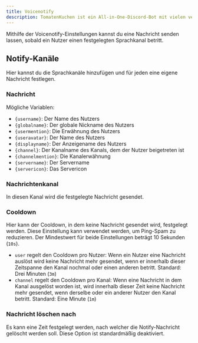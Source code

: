 ```yaml
---
title: Voicenotify
description: TomatenKuchen ist ein All-in-One-Discord-Bot mit vielen verschiedenen Funktionen. Erklärt, wie man Nachrichten senden kann, sobald Nutzer einen Sprachkanal betreten.
---
```


Mithilfe der Voicenotify-Einstellungen kannst du eine Nachricht senden lassen, sobald ein Nutzer einen festgelegten Sprachkanal betritt.

## Notify-Kanäle

Hier kannst du die Sprachkanäle hinzufügen und für jeden eine eigene Nachricht festlegen.

### Nachricht

Mögliche Variablen:
- `{username}`: Der Name des Nutzers
- `{globalname}`: Der globale Nickname des Nutzers
- `{usermention}`: Die Erwähnung des Nutzers
- `{useravatar}`: Der Name des Nutzers
- `{displayname}`: Der Anzeigename des Nutzers
- `{channel}`: Der Kanalname des Kanals, dem der Nutzer beigetreten ist
- `{channelmention}`: Die Kanalerwähnung
- `{servername}`: Der Servername
- `{servericon}`: Das Servericon

### Nachrichtenkanal
In diesen Kanal wird die festgelegte Nachricht gesendet.

### Cooldown
Hier kann der Cooldown, in dem keine Nachricht gesendet wird, festgelegt werden.
Diese Einstellung kann verwendet werden, um Ping-Spam zu reduzieren. Der Mindestwert für beide Einstellungen beträgt 10 Sekunden (`10s`).

- `user` regelt den Cooldown pro Nutzer: Wenn ein Nutzer eine Nachricht auslöst wird keine Nachricht mehr gesendet, wenn er innerhalb dieser Zeitspanne den Kanal nochmal oder einen anderen betritt. Standard: Drei Minuten (`3m`)
- `channel` regelt den Cooldown pro Kanal: Wenn eine Nachricht in dem Kanal ausgelöst worden ist, wird innerhalb dieser Zeit keine Nachricht mehr gesendet, wenn derselbe oder ein anderer Nutzer den Kanal betritt. Standard: Eine Minute (`1m`)

### Nachricht löschen nach
Es kann eine Zeit festgelegt werden, nach welcher die Notify-Nachricht gelöscht werden soll. Diese Option ist standardmäßig deaktiviert.
